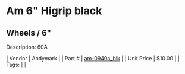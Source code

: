 # Am 6" Higrip black
## Wheels / 6"
Description: 	60A 

| Vendor | Andymark | 
| Part # | [am-0940a_blk](http://www.andymark.com/product-p/am-0940a_Blk.htm) | 
| Unit Price | $10.00 | 
| Tags: |  | 
